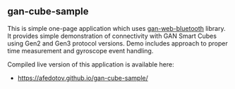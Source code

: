 ## gan-cube-sample

This is simple one-page application which uses [gan-web-bluetooth](https://github.com/afedotov/gan-web-bluetooth) library.
It provides simple demonstration of connectivity with GAN Smart Cubes using Gen2 and Gen3 protocol versions.
Demo includes approach to proper time measurement and gyroscope event handling.

Compiled live version of this application is available here:
 
 - https://afedotov.github.io/gan-cube-sample/

